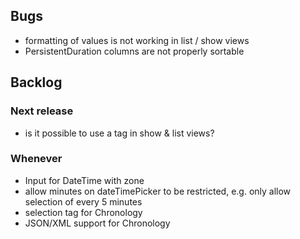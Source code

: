 ## Bugs

* formatting of values is not working in list / show views
* PersistentDuration columns are not properly sortable

## Backlog

### Next release

* is it possible to use a <time> tag in show & list views?

### Whenever

* Input for DateTime with zone
* allow minutes on dateTimePicker to be restricted, e.g. only allow selection of every 5 minutes
* selection tag for Chronology
* JSON/XML support for Chronology

